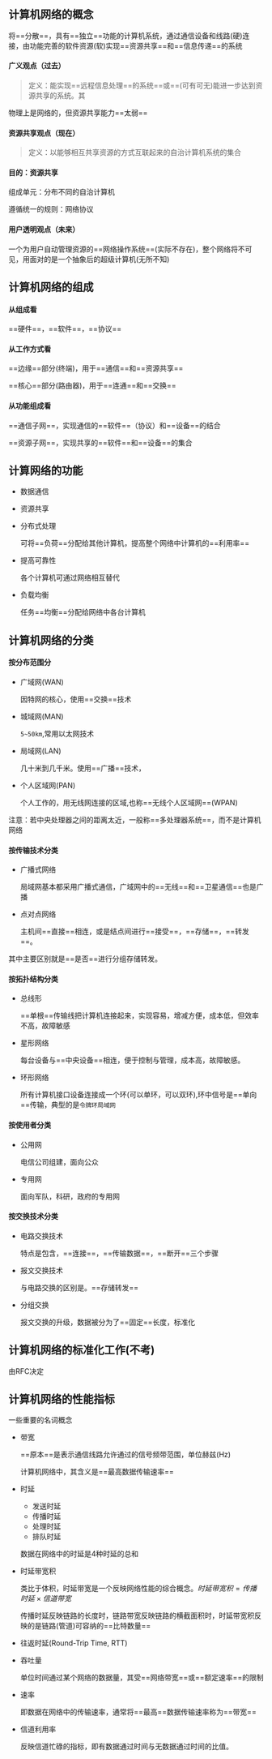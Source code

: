 ## 计算机网络的概念

将==分散==，具有==独立==功能的计算机系统，通过通信设备和线路(硬)连接，由功能完善的软件资源(软)实现==资源共享==和==信息传递==的系统

#### 广义观点（过去）

> 定义：能实现==远程信息处理==的系统==或==(可有可无)能进一步达到资源共享的系统。其

物理上是网络的，但资源共享能力==太弱==



#### 资源共享观点（现在）

> 定义：以能够相互共享资源的方式互联起来的自治计算机系统的集合

#### 目的：资源共享

组成单元：分布不同的自治计算机

遵循统一的规则：网络协议



#### 用户透明观点（未来）

一个为用户自动管理资源的==网络操作系统==(实际不存在)，整个网络将不可见，用面对的是一个抽象后的超级计算机(无所不知)



## 计算机网络的组成

#### 从组成看

==硬件==，==软件==，==协议==

#### 从工作方式看

==边缘==部分(终端)，用于==通信==和==资源共享==

==核心==部分(路由器)，用于==连通==和==交换==

#### 从功能组成看

==通信子网==，实现通信的==软件==（协议）和==设备==的结合

==资源子网==，实现共享的==软件==和==设备==的集合



## 计算网络的功能

- 数据通信

- 资源共享

- 分布式处理

  可将==负荷==分配给其他计算机，提高整个网络中计算机的==利用率==

- 提高可靠性

  各个计算机可通过网络相互替代

- 负载均衡

  任务==均衡==分配给网络中各台计算机



## 计算机网络的分类

#### 按分布范围分

- 广域网(WAN)

  因特网的核心，使用==交换==技术

- 城域网(MAN)

  `5~50km`,常用以太网技术

- 局域网(LAN)

  几十米到几千米。使用==广播==技术，

- 个人区域网(PAN)

  个人工作的，用无线网连接的区域,也称==无线个人区域网==(WPAN)

注意：若中央处理器之间的距离太近，一般称==多处理器系统==，而不是计算机网络



#### 按传输技术分类

- 广播式网络

  局域网基本都采用广播式通信，广域网中的==无线==和==卫星通信==也是广播



- 点对点网络

  主机间==直接==相连，或是结点间进行==接受==，==存储==，==转发==。

其中主要区别就是==是否==进行分组存储转发。



#### 按拓扑结构分类

- 总线形

  ==单根==传输线把计算机连接起来，实现容易，增减方便，成本低，但效率不高，故障敏感

- 星形网络

  每台设备与==中央设备==相连，便于控制与管理，成本高，故障敏感。

- 环形网络

  所有计算机接口设备连接成一个环(可以单环，可以双环),环中信号是==单向==传输，典型的是`令牌环局域网`



#### 按使用者分类

- 公用网

  电信公司组建，面向公众

- 专用网

  面向军队，科研，政府的专用网



#### 按交换技术分类

- 电路交换技术

  特点是包含，==连接==，==传输数据==，==断开==三个步骤

- 报文交换技术

  与电路交换的区别是。==存储转发==

- 分组交换

  报文交换的升级，数据被分为了==固定==长度，标准化





## 计算机网络的标准化工作(不考)

由RFC决定





## 计算机网络的性能指标

一些重要的名词概念

- 带宽

  ==原本==是表示通信线路允许通过的信号频带范围，单位赫兹(Hz)

  计算机网络中，其含义是==最高数据传输速率==

  

- 时延

  - 发送时延
  - 传播时延
  - 处理时延
  - 排队时延

  数据在网络中的时延是4种时延的总和

- 时延带宽积

  类比于体积，时延带宽是一个反映网络性能的综合概念。$时延带宽积=传播时延\times 信道带宽$

  传播时延反映链路的长度时，链路带宽反映链路的横截面积时，时延带宽积反映的是链路(管道)可容纳的==比特数量==

  

  

- 往返时延(Round-Trip Time, RTT)

- 吞吐量

  单位时间通过某个网络的数据量，其受==网络带宽==或==额定速率==的限制

- 速率

  即数据在网络中的传输速率，通常将==最高==数据传输速率称为==带宽==

- 信道利用率

  反映信道忙碌的指标，即有数据通过时间与无数据通过时间的比值。

